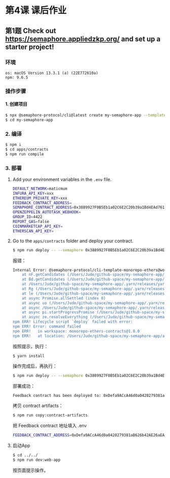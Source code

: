 # 第4课 课后作业

## 第1题 Check out https://semaphore.appliedzkp.org/ and set up a starter project!

### 环境

```
os: macOS Version 13.3.1 (a) (22E772610a)
npm: 9.6.5
```

### 操作步骤

#### 1. 创建项目

```bash
$ npx @semaphore-protocol/cli@latest create my-semaphore-app --template monorepo-ethers
$ cd my-semaphore-app
```

### 2. 编译

```bash
$ npm i
$ cd apps/contracts
$ npm run compile
```

### 3. 部署

1. Add your environment variables in the `.env` file.

   ```bash
   DEFAULT_NETWORK=maticmum
   INFURA_API_KEY=xxx
   ETHEREUM_PRIVATE_KEY=xxx
   FEEDBACK_CONTRACT_ADDRESS=
   SEMAPHORE_CONTRACT_ADDRESS=0x3889927F0B5Eb1a02C6E2C20b39a1Bd4EAd76131
   OPENZEPPELIN_AUTOTASK_WEBHOOK=
   GROUP_ID=4422
   REPORT_GAS=false
   COINMARKETCAP_API_KEY=
   ETHERSCAN_API_KEY=
   ```

2. Go to the `apps/contracts` folder and deploy your contract.

   ```bash
   $ npm run deploy -- --semaphore 0x3889927F0B5Eb1a02C6E2C20b39a1Bd4EAd76131 --group 4422 --network mumbai
   ```

   报错：

   ```bash
   Internal Error: @semaphore-protocol/cli-template-monorepo-ethers@workspace:.: This package doesn't seem to be present in your lockfile; run "yarn install" to update the lockfile
       at nF.getCandidates (/Users/Jude/github-space/my-semaphore-app/.yarn/releases/yarn-3.2.1.cjs:438:4480)
       at Bd.getCandidates (/Users/Jude/github-space/my-semaphore-app/.yarn/releases/yarn-3.2.1.cjs:396:1281)
       at /Users/Jude/github-space/my-semaphore-app/.yarn/releases/yarn-3.2.1.cjs:442:7764
       at Rg (/Users/Jude/github-space/my-semaphore-app/.yarn/releases/yarn-3.2.1.cjs:395:11098)
       at le (/Users/Jude/github-space/my-semaphore-app/.yarn/releases/yarn-3.2.1.cjs:442:7744)
       at async Promise.allSettled (index 0)
       at async uo (/Users/Jude/github-space/my-semaphore-app/.yarn/releases/yarn-3.2.1.cjs:395:10390)
       at async /Users/Jude/github-space/my-semaphore-app/.yarn/releases/yarn-3.2.1.cjs:442:8292
       at async pi.startProgressPromise (/Users/Jude/github-space/my-semaphore-app/.yarn/releases/yarn-3.2.1.cjs:395:47994)
       at async ze.resolveEverything (/Users/Jude/github-space/my-semaphore-app/.yarn/releases/yarn-3.2.1.cjs:442:6285)
   npm ERR! Lifecycle script `deploy` failed with error: 
   npm ERR! Error: command failed 
   npm ERR!   in workspace: monorepo-ethers-contracts@1.0.0 
   npm ERR!   at location: /Users/Jude/github-space/my-semaphore-app/apps/contracts 
   ```

   按照提示，执行：

   ```
   $ yarn install
   ```

   操作完成后，再执行：

   ```bash
   $ npm run deploy -- --semaphore 0x3889927F0B5Eb1a02C6E2C20b39a1Bd4EAd76131 --group 4422 --network mumbai
   ```

   部署成功：

   ```bash
   Feedback contract has been deployed to: 0xDefa9ACcA46d0a0420279381aB626b42AE26aEAf
   ```

   拷贝 contract artifacts：

   ```bash
   $ npm run copy:contract-artifacts
   ```

   把 Feedback contract 地址填入 .env

   ```bash
   FEEDBACK_CONTRACT_ADDRESS=0xDefa9ACcA46d0a0420279381aB626b42AE26aEAf
   ```

3. 启动App

   ```bash
   $ cd ../../
   $ npm run dev:web-app 
   ```
   
   按页面提示操作。



